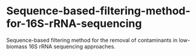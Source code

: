 # Sequence-based-filtering-method-for-16S-rRNA-sequencing
Sequence-based filtering method for the removal of contaminants in low-biomass 16S rRNA sequencing approaches.
